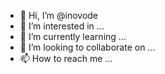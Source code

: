 - 👋 Hi, I’m @inovode
- 👀 I’m interested in ...
- 🌱 I’m currently learning ...
- 💞️ I’m looking to collaborate on ...
- 📫 How to reach me ...

<!---
inovode/inovode is a ✨ special ✨ repository because its `README.md` (this file) appears on your GitHub profile.
You can click the Preview link to take a look at your changes.
--->
